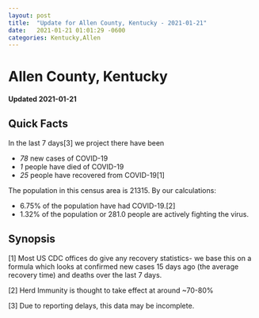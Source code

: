 ```yaml
---
layout: post
title:  "Update for Allen County, Kentucky - 2021-01-21"
date:   2021-01-21 01:01:29 -0600
categories: Kentucky,Allen
---
```


# Allen County, Kentucky
#### Updated 2021-01-21

## Quick Facts

In the last 7 days[3] we project there have been
- *78* new cases of COVID-19
- *1* people have died of COVID-19
- *25* people have recovered from COVID-19[1]

The population in this census area is 21315. By our calculations:
- 6.75% of the population have had COVID-19.[2]
- 1.32% of the population or 281.0 people are actively fighting the virus.

## Synopsis




[1] Most US CDC offices do give any recovery statistics- we base this on a formula which looks at confirmed new cases
15 days ago (the average recovery time) and deaths over the last 7 days.

[2] Herd Immunity is thought to take effect at around ~70-80%

[3] Due to reporting delays, this data may be incomplete.
 
    